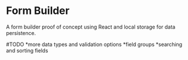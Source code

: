 # Form Builder
A form builder proof of concept using React and local storage for data persistence.

#TODO
*more data types and validation options
*field groups
*searching and sorting fields